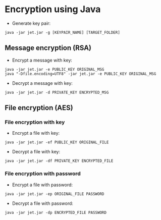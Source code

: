 # Encryption using Java

* Generate key pair: 
```
java -jar jet.jar -g [KEYPAIR_NAME] [TARGET_FOLDER]
```

## Message encryption (RSA)
* Encrypt a message with key: 
```
java -jar jet.jar -e PUBLIC_KEY ORIGINAL_MSG
java "-Dfile.encoding=UTF8" -jar jet.jar -e PUBLIC_KEY ORIGINAL_MSG
```
* Decrypt a message with key: 
```
java -jar jet.jar -d PRIVATE_KEY ENCRYPTED_MSG
```

## File encryption (AES)

### File encryption with key
* Encrypt a file with key: 
```
java -jar jet.jar -ef PUBLIC_KEY ORIGINAL_FILE
```
* Decrypt a file with key: 
```
java -jar jet.jar -df PRIVATE_KEY ENCRYPTED_FILE
```

### File encryption with password
* Encrypt a file with password: 
```
java -jar jet.jar -ep ORIGINAL_FILE PASSWORD
```
* Decrypt a file with password: 
```
java -jar jet.jar -dp ENCRYPTED_FILE PASSWORD
```